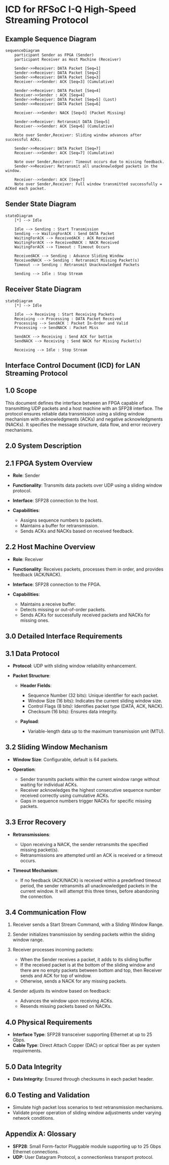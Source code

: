 # ICD for RFSoC I-Q High-Speed Streaming Protocol

## Example Sequence Diagram
```mermaid
sequenceDiagram
    participant Sender as FPGA (Sender)
    participant Receiver as Host Machine (Receiver)

    Sender->>Receiver: DATA Packet [Seq=1]
    Sender->>Receiver: DATA Packet [Seq=2]
    Sender->>Receiver: DATA Packet [Seq=3]
    Receiver-->>Sender: ACK [Seq=3] (Cumulative)

    Sender->>Receiver: DATA Packet [Seq=4]
    Receiver->>Sender : ACK [Seq=4]
    Sender->>Receiver: DATA Packet [Seq=5] (Lost)
    Sender->>Receiver: DATA Packet [Seq=6]

    Receiver-->>Sender: NACK [Seq=5] (Packet Missing)
    
    Sender->>Receiver: Retransmit DATA [Seq=5]
    Receiver-->>Sender: ACK [Seq=6] (Cumulative)

    Note over Sender,Receiver: Sliding window advances after successful ACKs.

    Sender->>Receiver: DATA Packet [Seq=7]
    Receiver-->>Sender: ACK [Seq=7] (Cumulative)

    Note over Sender,Receiver: Timeout occurs due to missing feedback.
    Sender->>Receiver: Retransmit all unacknowledged packets in the window.

    Receiver-->>Sender: ACK [Seq=7] 
    Note over Sender,Receiver: Full window transmitted successfully = ACKed each packet.

```
## Sender State Diagram
```mermaid
stateDiagram
    [*] --> Idle

    Idle --> Sending : Start Transmission
    Sending --> WaitingForACK : Send DATA Packet
    WaitingForACK --> ReceivedACK : ACK Received
    WaitingForACK --> ReceivedNACK : NACK Received
    WaitingForACK --> Timeout : Timeout Occurs

    ReceivedACK --> Sending : Advance Sliding Window
    ReceivedNACK --> Sending : Retransmit Missing Packet(s)
    Timeout --> Sending : Retransmit Unacknowledged Packets

    Sending --> Idle : Stop Stream

```
## Receiver State Diagram
```mermaid
stateDiagram
    [*] --> Idle

    Idle --> Receiving : Start Receiving Packets
    Receiving --> Processing : DATA Packet Received
    Processing --> SendACK : Packet In-Order and Valid
    Processing --> SendNACK : Packet Miss

    SendACK --> Receiving : Send ACK for bottim
    SendNACK --> Receiving : Send NACK for Missing Packet(s)

    Receiving --> Idle : Stop Stream

```

## Interface Control Document (ICD) for LAN Streaming Protocol

## 1.0 Scope

This document defines the interface between an FPGA capable of transmitting UDP packets and a host machine with an SFP28 interface. The protocol ensures reliable data transmission using a sliding window mechanism with acknowledgments (ACKs) and negative acknowledgments (NACKs). It specifies the message structure, data flow, and error recovery mechanisms.

## 2.0 System Description

## 2.1 FPGA System Overview

-   **Role**: Sender
-   **Functionality**: Transmits data packets over UDP using a sliding window protocol.
-   **Interface**: SFP28 connection to the host.
-   **Capabilities**:

    -   Assigns sequence numbers to packets.
    -   Maintains a buffer for retransmission.
    -   Sends ACKs and NACKs based on received feedback.


## 2.2 Host Machine Overview

-   **Role**: Receiver
-   **Functionality**: Receives packets, processes them in order, and provides feedback (ACK/NACK).
-   **Interface**: SFP28 connection to the FPGA.
-   **Capabilities**:

    -   Maintains a receive buffer.
    -   Detects missing or out-of-order packets.
    -   Sends ACKs for successfully received packets and NACKs for missing ones.


## 3.0 Detailed Interface Requirements

## 3.1 Data Protocol

-   **Protocol**: UDP with sliding window reliability enhancement.
-   **Packet Structure**:

    -   **Header Fields**:

        -   Sequence Number (32 bits): Unique identifier for each packet.
        -   Window Size (16 bits): Indicates the current sliding window size.
        -   Control Flags (8 bits): Identifies packet type (DATA, ACK, NACK).
        -   Checksum (16 bits): Ensures data integrity.

    -   **Payload**:

        -   Variable-length data up to the maximum transmission unit (MTU).



## 3.2 Sliding Window Mechanism

-   **Window Size**: Configurable, default is 64 packets.
-   **Operation**:

    -   Sender transmits packets within the current window range without waiting for individual ACKs.
    -   Receiver acknowledges the highest consecutive sequence number received correctly using cumulative ACKs.
    -   Gaps in sequence numbers trigger NACKs for specific missing packets.


## 3.3 Error Recovery

-   **Retransmissions**:

    -   Upon receiving a NACK, the sender retransmits the specified missing packet(s).
    -   Retransmissions are attempted until an ACK is received or a timeout occurs.

-   **Timeout Mechanism**:

    -   If no feedback (ACK/NACK) is received within a predefined timeout period, the sender retransmits all unacknowledged packets in the current window. It will attempt this three times, before abandoning the connection.


## 3.4 Communication Flow

1. Receiver sends a Start Stream Command, with a Sliding Window Range.
2. Sender initializes transmission by sending packets within the sliding window range.
3.  Receiver processes incoming packets:

    - When the Sender receives a packet, it adds to its sliding buffer
    - If the received packet is at the bottom of the sliding window and there are no empty packets between bottom and top, then Receiver sends and ACK for top of window.
    - Otherwise, sends a NACK for any missing packets.
4.  Sender adjusts its window based on feedback:
    -   Advances the window upon receiving ACKs.
    -   Resends missing packets based on NACKs.


## 4.0 Physical Requirements

-   **Interface Type**: SFP28 transceiver supporting Ethernet at up to 25 Gbps.
-   **Cable Type**: Direct Attach Copper (DAC) or optical fiber as per system requirements.

## 5.0 Data Integrity

-   **Data Integrity**: Ensured through checksums in each packet header.

## 6.0 Testing and Validation

-   Simulate high packet loss scenarios to test retransmission mechanisms.
-   Validate proper operation of sliding window adjustments under varying network conditions.

## Appendix A: Glossary

-   **SFP28**: Small Form-factor Pluggable module supporting up to 25 Gbps Ethernet connections.
-   **UDP**: User Datagram Protocol, a connectionless transport protocol.